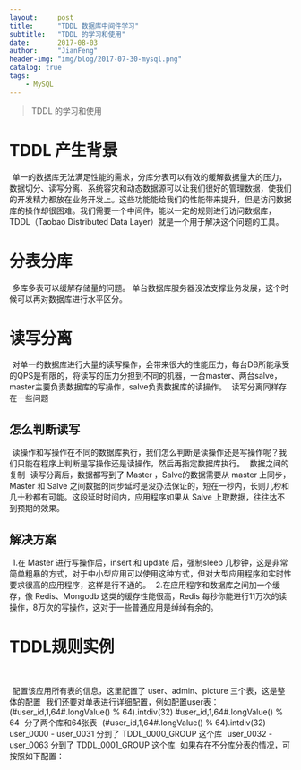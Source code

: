 ```yaml
---
layout:     post
title:      "TDDL 数据库中间件学习"
subtitle:   "TDDL 的学习和使用"
date:       2017-08-03
author:     "JianFeng"
header-img: "img/blog/2017-07-30-mysql.png"
catalog: true
tags:
    - MySQL
---
```


> TDDL 的学习和使用

# TDDL 产生背景
 
单一的数据库无法满足性能的需求，分库分表可以有效的缓解数据量大的压力，数据切分、读写分离、系统容灾和动态数据源可以让我们很好的管理数据，使我们的开发精力都放在业务开发上。这些功能能给我们的性能带来提升，但是访问数据库的操作却很困难。我们需要一个中间件，能以一定的规则进行访问数据库，TDDL（Taobao Distributed Data Layer）就是一个用于解决这个问题的工具。
 
# 分表分库
 
多库多表可以缓解存储量的问题。 单台数据库服务器没法支撑业务发展，这个时候可以再对数据库进行水平区分。
 
# 读写分离
 
对单一的数据库进行大量的读写操作，会带来很大的性能压力，每台DB所能承受的QPS是有限的，将读写的压力分担到不同的机器，一台master、两台salve，master主要负责数据库的写操作，salve负责数据库的读操作。
 
读写分离同样存在一些问题
 
## 怎么判断读写
 
读操作和写操作在不同的数据库执行，我们怎么判断是读操作还是写操作呢？我们只能在程序上判断是写操作还是读操作，然后再指定数据库执行。
 
数据之间的复制
 
读写分离后，数据都写到了 Master ，Salve的数据需要从 master 上同步，Master 和 Salve 之间数据的同步延时是没办法保证的，短在一秒内，长则几秒和几十秒都有可能。这段延时时间内，应用程序如果从 Salve 上取数据，往往达不到预期的效果。
 
## 解决方案
 
1.在 Master 进行写操作后，insert 和 update 后，强制sleep 几秒钟，这是非常简单粗暴的方式，对于中小型应用可以使用这种方式，但对大型应用程序和实时性要求很高的应用程序，这样是行不通的。
 
2.在应用程序和数据库之间加一个缓存，像 Redis、Mongodb 这类的缓存性能很高，Redis 每秒你能进行11万次的读操作，8万次的写操作，这对于一些普通应用是绰绰有余的。
 
# TDDL规则实例
 
<?xml version="1.0" encoding="gb2312"?>
<!DOCTYPE beans PUBLIC "-//SPRING//DTD BEAN//EN" "http://www.springframework.org/dtd/spring-beans.dtd">
<beans>
  <!-- 这个bean配置为TDDL规则总配置 -->
  <bean id="vtabroot" class="com.taobao.tddl.interact.rule.VirtualTableRoot" init-method="init">
    <!-- 没有被配置在tableRules的逻辑表都将在这个group里，以单表形式执行 -->
    <!-- 注意，这里的YOUR_GROUP_KEY只是示例，使用时要填应用实际使用的GroupKey -->
    <property name="defaultDbIndex" value="YOUR_GROUP_KEY"/>  
    <!-- 数据库类型,默认是mysql -->
    <property name="dbType" value="MYSQL"></property> 
    <!-- 该map配置有分表的逻辑表，有几个表有分表就配置几个键值对(该事例表示只有三个表需要分表)-->
    <property name="tableRules">
      <map> 
        <!-- key是逻辑表名，value指的是对应具体配置的id -->
        <entry key="user" value-ref="user_bean"></entry> 
        <!-- 逻辑表名为admin，具体的分表规则在id="admin_bean"的配置中 -->
        <entry key="admin" value-ref="admin_bean"></entry> 
        <!-- 这张表是单表，可以配置在这，不配置的话默认走defaultDbIndex -->
        <entry key="picture" value-ref="picture_bean"></entry> 
      </map>
    </property>
  </bean>
 
配置该应用所有表的信息，这里配置了 user、admin、picture 三个表，这是整体的配置
 
我们还要对单表进行详细配置，例如配置user表：
 
  <bean id="user_bean" class="com.taobao.tddl.interact.rule.TableRule">
    <!-- groupKey格式框架，{}中的数将会被dbRuleArray的值替代，并保持位数 -->
    <property name="dbNamePattern" value="TDDL_{0000}_GROUP"/> 
    <!-- 具体的分库规则 -->
    <property name="dbRuleArray"> 
      <!-- 按照user_id取模划分64张表，结果除以32后分到两个库中 -->
      <value>(#user_id,1,64#.longValue() % 64).intdiv(32)</value> 
    </property>
    <!-- 具体表名格式框架，{}中的数将会被tbRuleArray的值替代，并保持位数 -->
    <property name="tbNamePattern" value="user_{0000}"></property> 
    <!-- 具体的分表规则 -->
    <property name="tbRuleArray"> 
      <!-- 按照user_id取模划分64张表 -->
      <value>#user_id,1,64#.longValue() % 64</value> 
    </property>
    <!-- 全表扫描开关，默认关闭，是否允许应用端在没有给定分表键值的情况下查询全表 -->
    <property name="allowFullTableScan" value="true"/> 
  </bean>
 
分了两个库和64张表
 
<value>(#user_id,1,64#.longValue() % 64).intdiv(32)</value> 
 
user_0000 - user_0031 分到了 TDDL_0000_GROUP 这个库
 
user_0032 - user_0063 分到了 TDDL_0001_GROUP 这个库
 
如果存在不分库分表的情况，可按照如下配置：
 
  <bean id="picture_bean" class="com.taobao.tddl.interact.rule.TableRule">
    <property name="dbNamePattern" value="YOUR_GROUP_KEY"/> 
    <property name="tbNamePattern" value="picture"></property>
  </bean>

